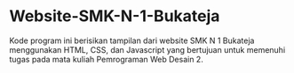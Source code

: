 # Website-SMK-N-1-Bukateja
Kode program ini berisikan tampilan dari website SMK N 1 Bukateja menggunakan HTML, CSS, dan Javascript yang bertujuan untuk memenuhi tugas pada mata kuliah Pemrograman Web Desain 2.
